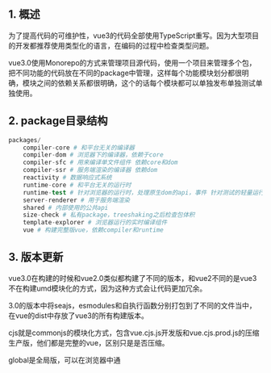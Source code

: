 ## 1. 概述

为了提高代码的可维护性，vue3的代码全部使用TypeScript重写。因为大型项目的开发都推荐使用类型化的语言，在编码的过程中检查类型问题。

vue3.0使用Monorepo的方式来管理项目源代码，使用一个项目来管理多个包，把不同功能的代码放在不同的package中管理，这样每个功能模块划分都很明确，模块之间的依赖关系都很明确，这个的话每个模块都可以单独发布单独测试单独使用。

## 2. package目录结构

```s
packages/
    compiler-core # 和平台无关的编译器
    compiler-dom # 浏览器下的编译器，依赖于core
    compiler-sfc # 用来编译单文件组件 依赖core和dom
    compiler-ssr # 服务端渲染的编译器 依赖dom
    reactivity # 数据响应式系统
    runtime-core # 和平台无关的运行时
    runtime-test # 针对浏览器的运行时，处理原生dom的api，事件 针对测试的轻量运行时，是一颗对象dom树，所以可以运行在所有js环境中
    server-renderer # 用于服务端渲染
    shared # 内部使用的公共api
    size-check # 私有package，treeshaking之后检查包体积
    template-explorer # 浏览器运行的实时编译组件
    vue # 构建完整版vue，依赖compiler和runtime
```

## 3. 版本更新

vue3.0在构建的时候和vue2.0类似都构建了不同的版本，和vue2不同的是vue3不在构建umd模块化的方式，因为这种方式会让代码更加冗余。

3.0的版本中将seajs，esmodules和自执行函数分别打包到了不同的文件当中，在vue的dist中存放了vue3的所有构建版本。

cjs就是commonjs的模块化方式，包含vue.cjs.js开发版和vue.cjs.prod.js的压缩生产版，他们都是完整的vue，区别只是是否压缩。

global是全局版，可以在浏览器中通